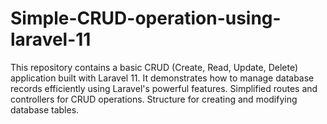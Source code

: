 # Simple-CRUD-operation-using-laravel-11
This repository contains a basic CRUD (Create, Read, Update, Delete) application built with Laravel 11. It demonstrates how to manage database records efficiently using Laravel's powerful features. Simplified routes and controllers for CRUD operations. Structure for creating and modifying database tables.
